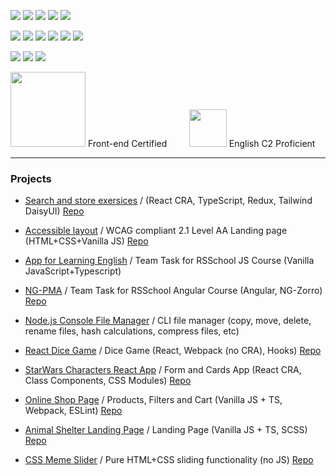 
  <img src="https://img.shields.io/badge/JavaScript-323330?style=for-the-badge&logo=javascript&logoColor=F7DF1E">   <img src="https://img.shields.io/badge/TypeScript-007ACC?style=for-the-badge&logo=typescript&logoColor=white">     <img src="https://img.shields.io/badge/React-20232A?style=for-the-badge&logo=react&logoColor=61DAFB"> <img src="https://img.shields.io/badge/Redux-593D88?style=for-the-badge&logo=redux&logoColor=white">     <img src="https://img.shields.io/badge/Angular-DD0031?style=for-the-badge&logo=angular&logoColor=white">
  
  
 <img src="https://img.shields.io/badge/HTML5-E34F26?style=for-the-badge&logo=html5&logoColor=white">     <img src="https://img.shields.io/badge/CSS3-1572B6?style=for-the-badge&logo=css3&logoColor=white">     <img src="https://img.shields.io/badge/Sass-CC6699?style=for-the-badge&logo=sass&logoColor=white">     <img src="https://img.shields.io/badge/Tailwind_CSS-38B2AC?style=for-the-badge&logo=tailwind-css&logoColor=white">     <img src="https://img.shields.io/badge/material%20design-757575?style=for-the-badge&logo=material%20design&logoColor=white">     <img src="https://img.shields.io/badge/Ant%20Design-1890FF?style=for-the-badge&logo=antdesign&logoColor=white">
  
 <img src="https://img.shields.io/badge/VSCode-0078D4?style=for-the-badge&logo=visual%20studio%20code&logoColor=white">    <img src="https://img.shields.io/badge/eslint-3A33D1?style=for-the-badge&logo=eslint&logoColor=white">      <img src="https://img.shields.io/badge/prettier-1A2C34?style=for-the-badge&logo=prettier&logoColor=F7BA3E">
 
 
 
[<img src="https://rs.school/images/rs_school.svg" width="120">](https://rs.school/index.html)  Front-end Certified &nbsp; &nbsp; &nbsp; &nbsp; [<img src="https://user-images.githubusercontent.com/99475472/217828159-34f5c637-ac5d-417f-a989-87c631dbf53a.png" width="60">](https://www.efset.org/ef-set-50/) English C2 Proficient




-----------------

 
 ### Projects
 
* [Search and store exersices]() /  (React CRA, TypeScript, Redux, Tailwind DaisyUI) [Repo](https://github.com/022022/rapid-api-app)
 
* [Accessible layout](https://022022.github.io/accessible-app/) / WCAG compliant 2.1 Level AA Landing page (HTML+CSS+Vanilla JS) [Repo](https://github.com/022022/accessible-app)

* [App for Learning English](https://github.com/AnastasiaLL/rslang/tree/develop) / Team Task for RSSchool JS Course (Vanilla JavaScript+Typescript)

* [NG-PMA](https://ng-pma.netlify.app/welcome) / Team Task for RSSchool Angular Course (Angular, NG-Zorro) [Repo](https://github.com/ThorsAngerVaNeT/project-management-app)

* [Node.js Console File Manager](https://github.com/022022/nodejs-file-manager) / CLI file manager (copy, move, delete, rename files, hash calculations, compress files, etc)

* [React Dice Game](https://022022.github.io/React-Dice-Game/) / Dice Game (React,  Webpack (no CRA), Hooks) [Repo](https://github.com/022022/React-Dice-Game)

* [StarWars Characters React App](https://character-cards-five.vercel.app/) / Form and Cards App (React CRA, Class Components, CSS Modules) [Repo](https://github.com/022022/character-cards)

* [Online Shop Page](https://022022.github.io/Online-Store/) / Products, Filters and Cart (Vanilla JS + TS, Webpack, ESLint) [Repo](https://github.com/022022/Online-Store)

* [Animal Shelter Landing Page](https://022022.github.io/Shelter/pages/main/index.html) / Landing Page (Vanilla JS + TS, SCSS) [Repo](https://github.com/022022/Shelter)

* [CSS Meme Slider](https://022022.github.io/cssMemSlider/cssMemSlider/index.html) / Pure HTML+CSS sliding functionality (no JS) [Repo](https://github.com/022022/cssMemSlider/)



